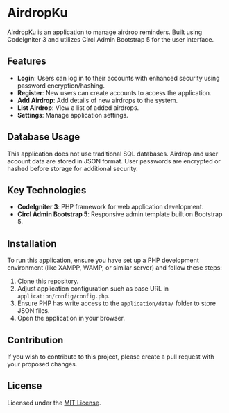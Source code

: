 # AirdropKu

AirdropKu is an application to manage airdrop reminders. Built using CodeIgniter 3 and utilizes Circl Admin Bootstrap 5 for the user interface.

## Features

- **Login**: Users can log in to their accounts with enhanced security using password encryption/hashing.
- **Register**: New users can create accounts to access the application.
- **Add Airdrop**: Add details of new airdrops to the system.
- **List Airdrop**: View a list of added airdrops.
- **Settings**: Manage application settings.

## Database Usage

This application does not use traditional SQL databases. Airdrop and user account data are stored in JSON format. User passwords are encrypted or hashed before storage for additional security.

## Key Technologies

- **CodeIgniter 3**: PHP framework for web application development.
- **Circl Admin Bootstrap 5**: Responsive admin template built on Bootstrap 5.

## Installation

To run this application, ensure you have set up a PHP development environment (like XAMPP, WAMP, or similar server) and follow these steps:

1. Clone this repository.
2. Adjust application configuration such as base URL in `application/config/config.php`.
3. Ensure PHP has write access to the `application/data/` folder to store JSON files.
4. Open the application in your browser.

## Contribution

If you wish to contribute to this project, please create a pull request with your proposed changes.

## License

Licensed under the [MIT License](https://opensource.org/licenses/MIT).
